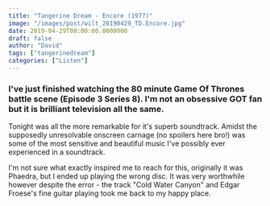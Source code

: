 ```yaml
---
title: "Tangerine Dream - Encore (1977)"
image: "/images/post/wilt_20190429_TD.Encore.jpg"
date: 2019-04-29T00:00:00.0000000
draft: false
author: "David"
tags: ["tangerinedream"]
categories: ["Listen"]
---
```

### I've just finished watching the 80 minute Game Of Thrones battle scene (Episode 3 Series 8). I'm not an obsessive GOT fan but it is brilliant television all the same.

 Tonight was all the more remarkable for it's superb soundtrack. Amidst the supposedly unresolvable onscreen carnage (no spoilers here bro!) was some of the most sensitive and beautiful music I've possibly ever experienced in a soundtrack.

 I'm not sure what exactly inspired me to reach for this, originally it was Phaedra, but I ended up playing the wrong disc. It was very worthwhile however despite the error - the track "Cold Water Canyon" and Edgar Froese's fine guitar playing took me back to my happy place.